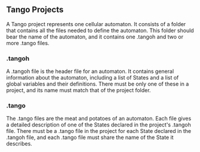## Tango Projects
A Tango project represents one cellular automaton. It consists of a folder that contains all the files needed to define the automaton. This folder should bear the name of the automaton, and it contains one .tangoh and two or more .tango files.
### .tangoh
A .tangoh file is the header file for an automaton. It contains general information about the automaton, including a list of States and a list of global variables and their definitions. There must be only one of these in a project, and its name must match that of the project folder.
### .tango
The .tango files are the meat and potatoes of an automaton. Each file gives a detailed description of one of the States declared in the project's .tangoh file. There must be a .tango file in the project for each State declared in the .tangoh file, and each .tango file must share the name of the State it describes.